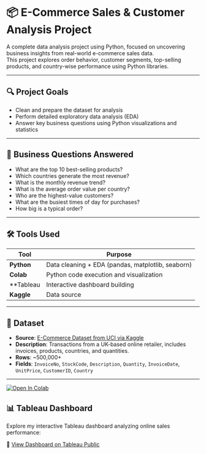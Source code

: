 # 📦 E-Commerce Sales & Customer Analysis Project

A complete data analysis project using Python, focused on uncovering business insights from real-world e-commerce sales data.  
This project explores order behavior, customer segments, top-selling products, and country-wise performance using Python libraries.

---

## 🔍 Project Goals

- Clean and prepare the dataset for analysis
- Perform detailed exploratory data analysis (EDA)
- Answer key business questions using Python visualizations and statistics

---

## 🧠 Business Questions Answered

- What are the top 10 best-selling products?
- Which countries generate the most revenue?
- What is the monthly revenue trend?
- What is the average order value per country?
- Who are the highest-value customers?
- What are the busiest times of day for purchases?
- How big is a typical order?

---

## 🛠 Tools Used

| Tool        | Purpose                                     |
|-------------|---------------------------------------------|
| **Python**  | Data cleaning + EDA (pandas, matplotlib, seaborn) |
| **Colab** | Python code execution and visualization |
| **Tableau  | Interactive dashboard building |
| **Kaggle**  | Data source |
---

## 📁 Dataset

- **Source**: [E-Commerce Dataset from UCI via Kaggle](https://www.kaggle.com/datasets/carrie1/ecommerce-data)
- **Description**: Transactions from a UK-based online retailer, includes invoices, products, countries, and quantities.
- **Rows**: ~500,000+  
- **Fields**: `InvoiceNo`, `StockCode`, `Description`, `Quantity`, `InvoiceDate`, `UnitPrice`, `CustomerID`, `Country`

---
[![Open In Colab](https://colab.research.google.com/assets/colab-badge.svg)](https://colab.research.google.com/github/moonjalal9695/Retail-Data-Analysis_with_python/blob/main/python_EDA.ipynb)

## 📊 Tableau Dashboard

Explore my interactive Tableau dashboard analyzing online sales performance:

🔗 [View Dashboard on Tableau Public](https://public.tableau.com/app/profile/rabaya.jalal.moon/viz/Tableau_dashboard_17533445007190/OnlineSalesDashboard?publish=yes)

